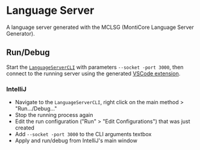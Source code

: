 # Language Server

A language server generated with the MCLSG (MontiCore Language Server Generator).

## Run/Debug

Start the [`LanguageServerCLI`](src/main/java/de/monticore/lang/sysml4verification/_lsp/LanguageServerCLI.java) with
parameters `--socket -port 3000`, then connect to the running server using the generated
[VSCode extension](../vscode-plugin/README).

### IntelliJ

* Navigate to the `LanguageServerCLI`, right click on the main method > "Run.../Debug..."
* Stop the running process again
* Edit the run configuration ("Run" > "Edit Configurations") that was just created
* Add `--socket -port 3000` to the CLI arguments textbox
* Apply and run/debug from IntelliJ's main window
